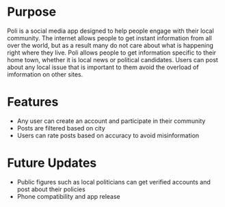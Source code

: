 # Purpose
Poli is a social media app designed to help people engage with their local community. The internet allows people to get instant information from all over the world, but as a result many do not care about what is happening right where they live. Poli allows people to get information specific to their home town, whether it is local news or political candidates. Users can post about any local issue that is important to them avoid the overload of imformation on other sites.

# Features
- Any user can create an account and participate in their community
- Posts are filtered based on city
- Users can rate posts based on accuracy to avoid misinformation

# Future Updates
- Public figures such as local politicians can get verified accounts and post about their policies
- Phone compatibility and app release

